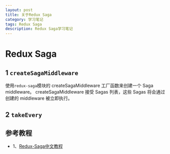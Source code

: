 ```yaml
---
layout: post
title: 关于Redux Saga
category: 学习笔记
tags: Redux Saga
description: Redux Saga学习笔记
---
```


# Redux Saga
## 1 `createSagaMiddleware`
使用`redux-saga`模块的 createSagaMiddleware 工厂函数来创建一个 Saga middleware。 createSagaMiddleware 接受 Sagas 列表，这些 Sagas 将会通过创建的 middleware 被立即执行。

## 2 `takeEvery`

## 参考教程
* 1、[Redux-Saga中文教程](http://leonshi.com/redux-saga-in-chinese/)